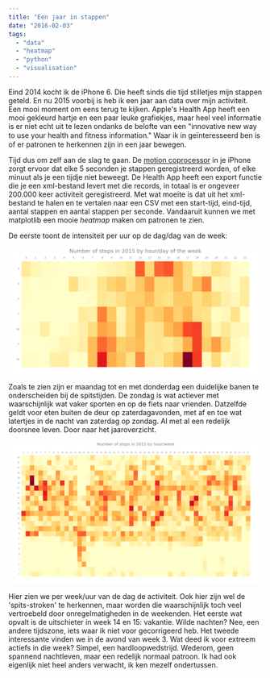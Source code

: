 ```yaml
---
title: "Een jaar in stappen"
date: "2016-02-03"
tags: 
  - "data"
  - "heatmap"
  - "python"
  - "visualisation"
---
```


Eind 2014 kocht ik de iPhone 6. Die heeft sinds die tijd stilletjes mijn stappen geteld. En nu 2015 voorbij is heb ik een jaar aan data over mijn activiteit. Een mooi moment om eens terug te kijken. Apple's Health App heeft een mooi gekleurd hartje en een paar leuke grafiekjes, maar heel veel informatie is er niet echt uit te lezen ondanks de belofte van een "innovative new way to use your health and ﬁtness information." Waar ik in geïnteresseerd ben is of er patronen te herkennen zijn in een jaar bewegen.

Tijd dus om zelf aan de slag te gaan. De [motion coprocessor](https://en.wikipedia.org/wiki/Apple_motion_coprocessors) in je iPhone zorgt ervoor dat elke 5 seconden je stappen geregistreerd worden, of elke minuut als je een tijdje niet beweegt. De Health App heeft een export functie die je een xml-bestand levert met die records, in totaal is er ongeveer 200.000 keer activiteit geregistreerd. Met wat moeite is dat uit het xml-bestand te halen en te vertalen naar een CSV met een start-tijd, eind-tijd, aantal stappen en aantal stappen per seconde. Vandaaruit kunnen we met matplotlib een mooie _heatmap_ maken om patronen te zien.

De eerste toont de intensiteit per uur op de dag/dag van de week:

[![steps_2015_dayofweek](images/steps_2015_dayofweek-1024x512.png)](http://www.dumkydewilde.nl/wp-content/uploads/2016/02/steps_2015_dayofweek.png)

Zoals te zien zijn er maandag tot en met donderdag een duidelijke banen te onderscheiden bij de spitstijden. De zondag is wat actiever met waarschijnlijk wat vaker sporten en op de fiets naar vrienden. Datzelfde geldt voor eten buiten de deur op zaterdagavonden, met af en toe wat latertjes in de nacht van zaterdag op zondag. Al met al een redelijk doorsnee leven. Door naar het jaaroverzicht.

[![steps_2015_hour_week](images/steps_2015_hour_week-1024x576.png)](http://www.dumkydewilde.nl/wp-content/uploads/2016/02/steps_2015_hour_week.png)

Hier zien we per week/uur van de dag de activiteit. Ook hier zijn wel de 'spits-stroken' te herkennen, maar worden die waarschijnlijk toch veel vertroebeld door onregelmatigheden in de weekenden. Het eerste wat opvalt is de uitschieter in week 14 en 15: vakantie. Wilde nachten? Nee, een andere tijdszone, iets waar ik niet voor gecorrigeerd heb. Het tweede interessante vinden we in de avond van week 3. Wat deed ik voor extreem actiefs in die week? Simpel, een hardloopwedstrijd. Wederom, geen spannend nachtleven, maar een redelijk normaal patroon. Ik had ook eigenlijk niet heel anders verwacht, ik ken mezelf ondertussen.
